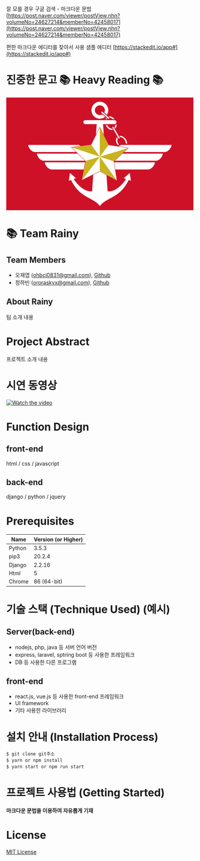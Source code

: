 잘 모를 경우
구글 검색 - 마크다운 문법
[https://post.naver.com/viewer/postView.nhn?volumeNo=24627214&memberNo=42458017](https://post.naver.com/viewer/postView.nhn?volumeNo=24627214&memberNo=42458017)

 편한 마크다운 에디터를 찾아서 사용
 샘플 에디터 [https://stackedit.io/app#](https://stackedit.io/app#)

<!-- 팀명 -->
# 진중한 문고 &#128218; Heavy Reading &#128218;
<img src="./project_docs/rok-logo.png" width="500" height="300" />

<!-- 팀 소개 -->
# &#128218; Team Rainy
## Team Members
- 오재엽 (ohbcj0831@gmail.com), [Github](https://github.com/Ohjaeyeop)
- 정하빈 (ororaskyx@gmail.com), [Github](https://github.com/habijung)

## About Rainy
팀 소개 내용

<!-- 프로젝트 설명 -->
# Project Abstract
프로젝트 소개 내용

<!-- 프로젝트 시연 동영상 -->
# 시연 동영상
[![Watch the video](https://img.youtube.com/vi/LjX3eVQdIyk/0.jpg)](https://www.youtube.com/watch?time_continue=117&v=LjX3eVQdIyk)

<!-- 기능 설계 -->
# Function Design
## front-end
html / css / javascript

## back-end
django / python / jquery

<!-- 컴퓨터 구성 / 필수 조건 안내 -->
# Prerequisites
Name | Version (or Higher)
---- | -------
Python | 3.5.3
pip3 | 20.2.4
Django | 2.2.16
Html | 5
Chrome | 86 (64-bit)

<!-- 예시 -->
# 기술 스택 (Technique Used) (예시)
## Server(back-end)
 - nodejs, php, java 등 서버 언어 버전 
 - express, laravel, sptring boot 등 사용한 프레임워크 
 - DB 등 사용한 다른 프로그램 
 
## front-end
 -  react.js, vue.js 등 사용한 front-end 프레임워크 
 -  UI framework
 - 기타 사용한 라이브러리

# 설치 안내 (Installation Process)
```bash
$ git clone git주소
$ yarn or npm install
$ yarn start or npm run start
```

# 프로젝트 사용법 (Getting Started)
**마크다운 문법을 이용하여 자유롭게 기재**

<!-- 저작권 및 사용권 정보 -->
# License
[MIT License](./project_docs/license.md)